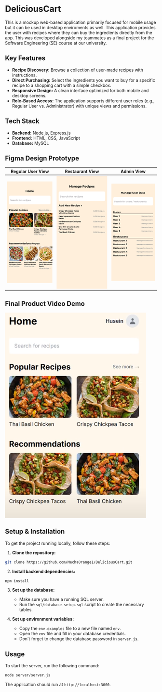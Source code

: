 # DeliciousCart

This is a mockup web-based application primarily focused for mobile usage but it can be used in desktop enviroments as well. This application provides the user with recipes where they can buy the ingredients directly from the app. This was developed alongside my teammates as a final project for the Software Engineering (SE) course at our university.

## Key Features

- **Recipe Discovery:** Browse a collection of user-made recipes with instructions.
- **Direct Purchasing:** Select the ingredients you want to buy for a specific recipe to a shopping cart with a simple checkbox.
- **Responsive Design:** A clean interface optimized for both mobile and desktop screens.
- **Role-Based Access:** The application supports different user roles (e.g., Regular User vs. Administrator) with unique views and permissions.

## Tech Stack

- **Backend:** Node.js, Express.js
- **Frontend:** HTML, CSS, JavaScript
- **Database:** MySQL

## Figma Design Prototype

| Regular User View | Restaurant View | Admin View |
| :---------------: | :-------------: | :--------: |
| ![Figma User View](./images/home.png) | ![Figma Restaurant View](./images/restaurant.png) | ![Figma Admin View](./images/admin.png) |

## Final Product Video Demo

[![Video Demo Thumbnail](./images/thumbnail.png)](https://youtu.be/VG8ZHl2GESc)

## Setup & Installation

To get the project running locally, follow these steps:

1. **Clone the repository:**
```bash
git clone https://github.com/MechaOrange1/DeliciousCart.git
```

2. **Install backend dependencies:**
```bash
npm install
```

3. **Set up the database:**
    - Make sure you have a running SQL server.
    - Run the ```sql/database-setup.sql``` script to create the necessary tables.

4. **Set up environment variables:**
    - Copy the ```env.examples``` file to a new file named ```env```.
    - Open the ```env``` file and fill in your database credentials.
    - Don't forget to change the database password in ```server.js```.

## Usage

To start the server, run the following command:
```bash
node server/server.js
```

The application should run at ```http://localhost:3000```.